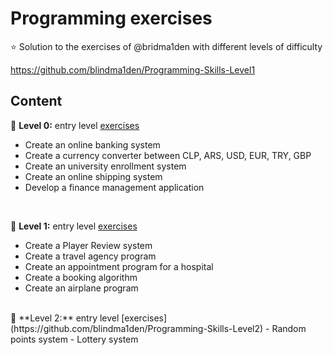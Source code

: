 # Programming exercises

⭐ Solution to the exercises of @bridma1den with different levels of difficulty

https://github.com/blindma1den/Programming-Skills-Level1

## Content

🍄 **Level 0:** entry level [exercises](https://github.com/blindma1den/Programming-Skills-Level0)
- Create an online banking system
- Create a currency converter between CLP, ARS, USD, EUR, TRY, GBP
- Create an university enrollment system 
- Create an online shipping system 
- Develop a finance management application
<br/>

🍄 **Level 1:** entry level [exercises](https://github.com/blindma1den/Programming-Skills-Level1)
- Create a Player Review system
- Create a travel agency program
- Create an appointment program for a hospital
- Create a booking algorithm
- Create an airplane program
  
<br/>
🍄 **Level 2:** entry level [exercises](https://github.com/blindma1den/Programming-Skills-Level2)
- Random points system
- Lottery system
